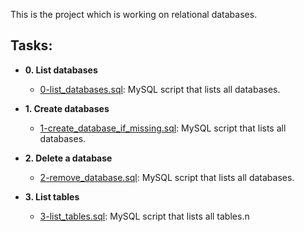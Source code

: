 This is the project which is working on relational databases. 

## Tasks:

* **0. List databases**
  * [0-list_databases.sql](https://github.com/ella97/alx-higher_level_programming/blob/main/0x0D-SQL_introduction/0-list_databases.sql): MySQL script that lists all databases.

* **1. Create databases**
  * [1-create_database_if_missing.sql](https://github.com/ella97/alx-higher_level_programming/blob/main/0x0D-SQL_introduction/1-create_database_if_missing.sql): MySQL script that lists all databases.

* **2. Delete a database**
  * [2-remove_database.sql](https://github.com/ella97/alx-higher_level_programming/blob/main/0x0D-SQL_introduction/2-remove_database.sql): MySQL script that lists all databases.

* **3. List tables**
  * [3-list_tables.sql](./3-list_tables.sql): MySQL script that lists all tables.n